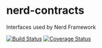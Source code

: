 # nerd-contracts
Interfaces used by Nerd Framework

[![Build Status](https://travis-ci.org/nerd-framework/nerd-contracts.svg?branch=master)](https://travis-ci.org/nerd-framework/nerd-contracts)
[![Coverage Status](https://coveralls.io/repos/github/nerd-framework/nerd-contracts/badge.svg?branch=master)](https://coveralls.io/github/nerd-framework/nerd-contracts?branch=master)
